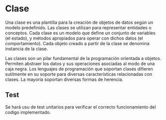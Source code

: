 # Clase
Una clase es una plantilla para la creación de objetos de datos según un modelo predefinido. Las clases se utilizan para representar entidades o conceptos. Cada clase es un modelo que define un conjunto de variables (el estado), y métodos apropiados para operar con dichos datos (el comportamiento). Cada objeto creado a partir de la clase se denomina instancia de la clase.

Las clases son un pilar fundamental de la programación orientada a objetos. Permiten abstraer los datos y sus operaciones asociadas al modo de una caja negra. Los lenguajes de programación que soportan clases difieren sutilmente en su soporte para diversas características relacionadas con clases. La mayoría soportan diversas formas de herencia.

## Test
Se hará usu de test unitarios para verificar el correcto funcionamiento del codigo implementado.


